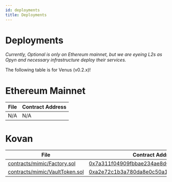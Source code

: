 ```yaml
---
id: deployments
title: Deployments
---
```

# Deployments

*Currently, Optional is only on Ethereum mainnet, but we are eyeing L2s as Opyn and necessary infrastructure deploy their services.*

The following table is for Venus (v0.2.x)!

# Ethereum Mainnet

File | Contract Address
-----|-----------------
N/A  | N/A

# Kovan

File | Contract Address
-----|-----------------
[contracts/mimic/Factory.sol](https://github.com/Alpha-Serpentis-Developments/Project-Mimic/blob/d72523e238b33d6c5551d9a205e1023bf6871a59/contracts/mimic/Factory.sol) | [0x7a311f04909fbbae234ae8d698b1ecb570e24a93](https://kovan.etherscan.io/address/0x7a311f04909fbbae234ae8d698b1ecb570e24a93)
[contracts/mimic/VaultToken.sol](https://github.com/Alpha-Serpentis-Developments/Project-Mimic/blob/d72523e238b33d6c5551d9a205e1023bf6871a59/contracts/mimic/VaultToken.sol) | [0xa2e72c1b3a780da8e0c50a138ee1b58ecef5de60](https://kovan.etherscan.io/address/0xa2e72c1b3a780da8e0c50a138ee1b58ecef5de60#code)